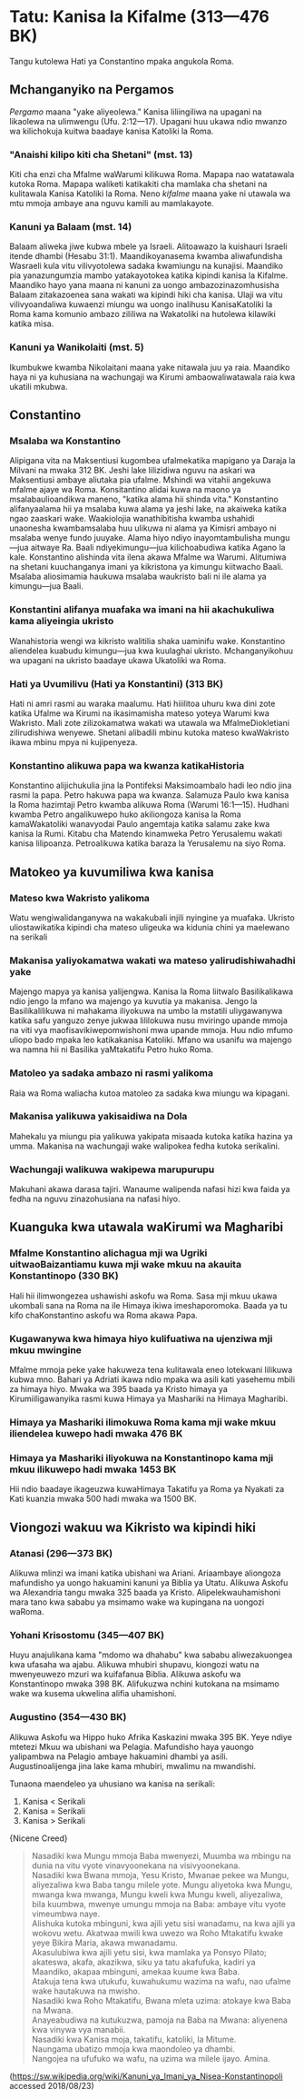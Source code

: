 # Tatu: Kanisa la Kifalme (313—476 BK)

Tangu kutolewa Hati ya Constantino mpaka angukola Roma.

## Mchanganyiko na Pergamos

_Pergamo_ maana "yake aliyeolewa." Kanisa liliingiliwa na upagani na likaolewa na ulimwengu (Ufu. 2:12—17). Upagani huu ukawa ndio mwanzo wa kilichokuja kuitwa baadaye kanisa Katoliki la Roma.

### "Anaishi kilipo kiti cha Shetani" (mst. 13)

Kiti cha enzi cha Mfalme waWarumi kilikuwa Roma. Mapapa nao watatawala kutoka Roma. Mapapa waliketi katikakiti cha mamlaka cha shetani na kulitawala Kanisa Katoliki la Roma. Neno _kifalme_ maana yake ni utawala wa mtu mmoja ambaye ana nguvu kamili au mamlakayote.

### Kanuni ya Balaam (mst. 14)

Balaam aliweka jiwe kubwa mbele ya Israeli. Alitoawazo la kuishauri Israeli itende dhambi (Hesabu 31:1). Maandikoyanasema kwamba aliwafundisha Wasraeli kula vitu vilivyotolewa sadaka kwamiungu na kunajisi. Maandiko pia yanazungumzia mambo yatakayotokea katika kipindi kanisa la Kifalme. Maandiko hayo yana maana ni kanuni za uongo ambazozinazomhusisha Balaam zitakazoenea sana wakati wa kipindi hiki cha kanisa. Ulaji wa vitu vilivyoandaliwa kuwaenzi miungu wa uongo inalihusu KanisaKatoliki la Roma kama komunio ambazo zililiwa na Wakatoliki na hutolewa kilawiki katika misa.

### Kanuni ya Wanikolaiti (mst. 5)

Ikumbukwe kwamba Nikolaitani maana yake nitawala juu ya raia. Maandiko haya ni ya kuhusiana na wachungaji wa Kirumi ambaowaliwatawala raia kwa ukatili mkubwa.

## Constantino

### Msalaba wa Konstantino

Alipigana vita na Maksentiusi kugombea ufalmekatika mapigano ya Daraja la Milvani na mwaka 312 BK. Jeshi lake lilizidiwa nguvu na askari wa Maksentiusi ambaye aliutaka pia ufalme. Mshindi wa vitahii angekuwa mfalme ajaye wa Roma. Konsitantino alidai kuwa na maono ya msalabaulioandikwa maneno, "katika alama hii shinda vita." Konstantino alifanyaalama hii ya msalaba kuwa alama ya jeshi lake, na akaiweka katika ngao zaaskari wake. Waakiolojia wanathibitisha kwamba ushahidi unaonesha kwambamsalaba huu ulikuwa ni alama ya Kimisri ambayo ni msalaba wenye fundo juuyake. Alama hiyo ndiyo inayomtambulisha mungu—jua aitwaye Ra. Baali ndiyekimungu—jua kilichoabudiwa katika Agano la kale. Konstantino alishinda vita ilena akawa Mfalme wa Warumi. Alitumiwa na shetani kuuchanganya imani ya kikristona ya kimungu kiitwacho Baali. Msalaba aliosimamia haukuwa msalaba waukristo bali ni ile alama ya kimungu—jua Baali.

### Konstantini alifanya muafaka wa imani na hii akachukuliwa kama aliyeingia ukristo

Wanahistoria wengi wa kikristo walitilia shaka uaminifu wake. Konstantino aliendelea kuabudu kimungu—jua kwa kuulaghai ukristo. Mchanganyikohuu wa upagani na ukristo baadaye ukawa Ukatoliki wa Roma.

### Hati ya Uvumilivu (Hati ya Konstantini)  (313 BK)

Hati ni amri rasmi au waraka maalumu. Hati hiiilitoa uhuru kwa dini zote katika Ufalme wa Kirumi na ikasimamisha mateso yoteya Warumi kwa Wakristo. Mali zote zilizokamatwa wakati wa utawala wa MfalmeDiokletiani zilirudishiwa wenyewe. Shetani alibadili mbinu kutoka mateso kwaWakristo ikawa mbinu mpya ni kujipenyeza.

### Konstantino alikuwa papa wa kwanza katikaHistoria

Konstantino alijichukulia jina la Pontifeksi Maksimoambalo hadi leo ndio jina rasmi la papa. Petro hakuwa papa wa kwanza. Salamuza Paulo kwa kanisa la Roma hazimtaji Petro kwamba alikuwa Roma (Warumi 16:1—15). Hudhani kwamba Petro angalikuwepo huko akiliongoza kanisa la Roma kamaWakatoliki wanavyodai Paulo angemtaja katika salamu zake kwa kanisa la Rumi. Kitabu cha Matendo kinamweka Petro Yerusalemu wakati kanisa lilipoanza. Petroalikuwa katika baraza la Yerusalemu na siyo Roma.

## Matokeo ya kuvumiliwa kwa kanisa

### Mateso kwa Wakristo yalikoma

Watu wengiwalidanganywa na wakakubali injili nyingine ya muafaka. Ukristo uliostawikatika kipindi cha mateso uligeuka wa kidunia chini ya maelewano na serikali

### Makanisa yaliyokamatwa wakati wa mateso yalirudishiwahadhi yake

Majengo mapya ya kanisa yalijengwa. Kanisa la Roma liitwalo Basilikalikawa ndio jengo la mfano wa majengo ya kuvutia ya makanisa. Jengo la Basilikalilikuwa ni mahakama iliyokuwa na umbo la mstatili uliygawanywa katika safu yanguzo zenye jukwaa lililokuwa nusu mviringo upande mmoja na viti vya maofisavikiwepomwishoni mwa upande mmoja. Huu ndio mfumo uliopo bado mpaka leo katikakanisa Katoliki. Mfano wa usanifu wa majengo wa namna hii ni Basilika yaMtakatifu Petro huko Roma.

### Matoleo ya sadaka ambazo ni rasmi yalikoma

Raia wa Roma waliacha kutoa matoleo za sadaka kwa miungu wa kipagani.

### Makanisa yalikuwa yakisaidiwa na Dola

Mahekalu ya miungu pia yalikuwa yakipata misaada kutoka katika hazina ya umma. Makanisa na wachungaji wake walipokea fedha kutoka serikalini.

### Wachungaji walikuwa wakipewa marupurupu

Makuhani akawa darasa tajiri. Wanaume walipenda nafasi hizi kwa faida ya fedha na nguvu zinazohusiana na nafasi hiyo.

## Kuanguka kwa utawala waKirumi wa Magharibi

### Mfalme Konstantino alichagua mji wa Ugriki uitwaoBaizantiamu kuwa mji wake mkuu na akauita Konstantinopo (330 BK)

Hali hii ilimwongezea ushawishi askofu wa Roma. Sasa mji mkuu ukawa ukombali sana na Roma na ile Himaya ikiwa imeshaporomoka. Baada ya tu kifo chaKonstantino askofu wa Roma akawa Papa.

### Kugawanywa kwa himaya hiyo kulifuatiwa na ujenziwa mji mkuu mwingine

Mfalme mmoja peke yake hakuweza tena kulitawala eneo lotekwani lilikuwa kubwa mno. Bahari ya Adriati ikawa ndio mpaka wa asili kati yasehemu mbili za himaya hiyo. Mwaka wa 395 baada ya Kristo himaya ya Kirumiiligawanyika rasmi kuwa Himaya ya Mashariki na Himaya Magharibi.

### Himaya ya Mashariki ilimokuwa Roma kama mji wake mkuu iliendelea kuwepo hadi mwaka 476 BK

### Himaya ya Mashariki iliyokuwa na Konstantinopo kama mji mkuu ilikuwepo hadi mwaka 1453 BK

Hii ndio baadaye ikageuzwa kuwaHimaya Takatifu ya Roma ya Nyakati za Kati kuanzia mwaka 500 hadi mwaka wa 1500 BK.

## Viongozi wakuu wa Kikristo wa kipindi hiki

### Atanasi (296—373 BK)

Alikuwa mlinzi wa imani katika ubishani wa Ariani. Ariaambaye aliongoza mafundisho ya uongo hakuamini kanuni ya Biblia ya Utatu. Alikuwa Askofu wa Alexandria tangu mwaka 325 baada ya Kristo. Alipelekwauhamishoni mara tano kwa sababu ya msimamo wake wa kupingana na uongozi waRoma.

### Yohani Krisostomu (345—407 BK)

Huyu anajulikana kama "mdomo wa dhahabu" kwa sababu aliwezakuongea kwa ufasaha wa ajabu. Alikuwa mhubiri shupavu, kiongozi watu na mwenyeuwezo mzuri wa kuifafanua Biblia. Alikuwa askofu wa Konstantinopo mwaka 398 BK. Alifukuzwa nchini kutokana na msimamo wake wa kusema ukwelina alifia uhamishoni.

### Augustino (354—430 BK)

Alikuwa Askofu wa Hippo huko Afrika Kaskazini mwaka 395 BK. Yeye ndiye mtetezi Mkuu wa ubishani wa Pelagia. Mafundisho haya yauongo yalipambwa na Pelagio ambaye hakuamini dhambi ya asili. Augustinoalijenga jina lake kama mhubiri, mwalimu na mwandishi.

Tunaona maendeleo ya uhusiano wa kanisa na serikali:

1. Kanisa < Serikali
2. Kanisa = Serikali
3. Kanisa > Serikali

{Nicene Creed}

> Nasadiki kwa Mungu mmoja Baba mwenyezi, Muumba wa mbingu na dunia na vitu vyote vinavyoonekana na visivyoonekana.  
> Nasadiki kwa Bwana mmoja, Yesu Kristo, Mwanae pekee wa Mungu, aliyezaliwa kwa Baba tangu milele yote. Mungu aliyetoka kwa Mungu, mwanga kwa mwanga, Mungu kweli kwa Mungu kweli, aliyezaliwa, bila kuumbwa, mwenye umungu mmoja na Baba: ambaye vitu vyote vimeumbwa naye.  
> Alishuka kutoka mbinguni, kwa ajili yetu sisi wanadamu, na kwa ajili ya wokovu wetu. Akatwaa mwili kwa uwezo wa Roho Mtakatifu kwake yeye Bikira Maria, akawa mwanadamu.  
> Akasulubiwa kwa ajili yetu sisi, kwa mamlaka ya Ponsyo Pilato; akateswa, akafa, akazikwa, siku ya tatu akafufuka, kadiri ya Maandiko, akapaa mbinguni, amekaa kuume kwa Baba.  
> Atakuja tena kwa utukufu, kuwahukumu wazima na wafu, nao ufalme wake hautakuwa na mwisho.  
> Nasadiki kwa Roho Mtakatifu, Bwana mleta uzima: atokaye kwa Baba na Mwana.  
> Anayeabudiwa na kutukuzwa, pamoja na Baba na Mwana: aliyenena kwa vinywa vya manabii.  
> Nasadiki kwa Kanisa moja, takatifu, katoliki, la Mitume.  
> Naungama ubatizo mmoja kwa maondoleo ya dhambi.  
> Nangojea na ufufuko wa wafu, na uzima wa milele ijayo. Amina.

(https://sw.wikipedia.org/wiki/Kanuni_ya_Imani_ya_Nisea-Konstantinopoli accessed 2018/08/23)

